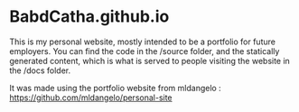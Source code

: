 # BabdCatha.github.io
This is my personal website, mostly intended to be a portfolio for future employers. You can find the code in the /source folder, and the statically generated content, which is what is served to people visiting the website in the /docs folder.

It was made using the portfolio website from mldangelo : https://github.com/mldangelo/personal-site
